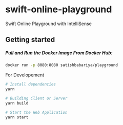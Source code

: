 # swift-online-playground
Swift Online Playground with IntelliSense 

## Getting started

##### Pull and Run the Docker Image From Docker Hub:

```bash
docker run -p 8080:8080 satishbabariya/playground
```

For Developement

```sh
# Install dependencies
yarn

# Building Client or Server
yarn build

# Start the Web Application
yarn start
```